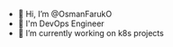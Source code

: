 - 👋 Hi, I’m @OsmanFarukO
- 👀 I'm DevOps Engineer
- 🌱 I’m currently working on k8s projects 

<!---
OsmanFarukO/OsmanFarukO is a ✨ special ✨ repository because its `README.md` (this file) appears on your GitHub profile.
You can click the Preview link to take a look at your changes.
--->
